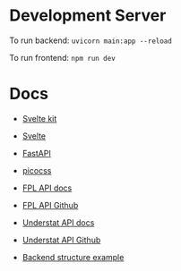
# Development Server

To run backend:
`uvicorn main:app --reload`

To run frontend:
`npm run dev`


# Docs

- [Svelte kit](https://kit.svelte.dev/docs/introduction)
- [Svelte](https://svelte.dev/docs#getting-started)
- [FastAPI](https://fastapi.tiangolo.com/)
- [picocss](https://picocss.com/docs/)

- [FPL API docs](https://fpl.readthedocs.io/en/latest/)
- [FPL API Github](https://github.com/amosbastian/fpl)
- [Understat API docs](https://understat.readthedocs.io/en/latest/)
- [Understat API Github](https://github.com/amosbastian/understat/blob/master/understat/understat.py)

- [Backend structure example](https://github.com/tiangolo/full-stack-fastapi-postgresql/tree/master/%7B%7Bcookiecutter.project_slug%7D%7D/backend)
